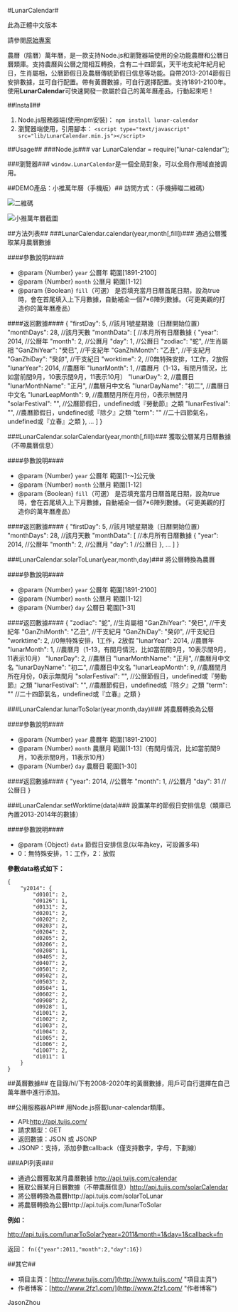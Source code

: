 #LunarCalendar#

此為正體中文版本

請參閱[原始專案](https://github.com/zzyss86/LunarCalendar)

農曆（陰曆）萬年曆，是一款支持Node.js和瀏覽器端使用的全功能農曆和公曆日曆類庫。支持農曆與公曆之間相互轉換，含有二十四節氣，天干地支紀年紀月紀日，生肖屬相，公曆節假日及農曆傳統節假日信息等功能。自帶2013-2014節假日安排數據，並可自行配置。帶有黃曆數據，可自行選擇配置。支持1891-2100年。使用**LunarCalendar**可快速開發一款屬於自己的萬年曆產品，行動起來吧！

##Install##

1. Node.js服務器端(使用npm安裝)：
`npm install lunar-calendar`
2. 瀏覽器端使用，引用腳本：
`<script type="text/javascript" src="lib/LunarCalendar.min.js"></script>`


##Usage##
###Node.js###
var LunarCalendar = require("lunar-calendar");

###瀏覽器###
`window.LunarCalendar`是一個全局對象，可以全局作用域直接調用。

##DEMO產品：小推萬年曆（手機版）##
訪問方式：（手機掃瞄二維碼）

![二維碼](http://cdn.tuijs.com/upload/1956115939.png)

![小推萬年曆截圖](http://cdn.tuijs.com/upload/calendar_photo.png)

##方法列表##
###LunarCalendar.calendar(year,month[,fill])###
通過公曆獲取某月農曆數據

####參數說明####
- @param {Number} `year` 公曆年 範圍[1891-2100]
- @param {Number} `month` 公曆月 範圍[1-12]
- @param {Boolean} `fill`（可選） 是否填充當月日曆首尾日期，設為true時，會在首尾填入上下月數據，自動補全一個7*6陣列數據。（可更美觀的打造你的萬年曆產品）

####返回數據####
	{
	    "firstDay": 5, //該月1號星期幾（日曆開始位置）
	    "monthDays": 28, //該月天數
	    "monthData": [ //本月所有日曆數據
	        {
	            "year": 2014, //公曆年
	            "month": 2, //公曆月
	            "day": 1, //公曆日
	            "zodiac": "蛇", //生肖屬相
	            "GanZhiYear": "癸巳", //干支紀年
	            "GanZhiMonth": "乙丑", //干支紀月
	            "GanZhiDay": "癸卯", //干支紀日
	            "worktime": 2, //0無特殊安排，1工作，2放假
	            "lunarYear": 2014, //農曆年
	            "lunarMonth": 1, //農曆月（1-13，有閏月情況，比如當前閏9月，10表示閏9月，11表示10月）
	            "lunarDay": 2, //農曆日
	            "lunarMonthName": "正月", //農曆月中文名
	            "lunarDayName": "初二", //農曆日中文名
	            "lunarLeapMonth": 9, //農曆閏月所在月份，0表示無閏月
				"solarFestival": "", //公曆節假日，undefined或『勞動節』之類
				"lunarFestival": "", //農曆節假日，undefined或『除夕』之類
				"term": "" //二十四節氣名，undefined或『立春』之類
	        },
			...
	    ]
	}

###LunarCalendar.solarCalendar(year,month[,fill])###
獲取公曆某月日曆數據（不帶農曆信息）

####參數說明####
- @param {Number} `year` 公曆年 範圍[1-~]公元後
- @param {Number} `month` 公曆月 範圍[1-12]
- @param {Boolean} `fill`（可選） 是否填充當月日曆首尾日期，設為true時，會在首尾填入上下月數據，自動補全一個7*6陣列數據。（可更美觀的打造你的萬年曆產品）

####返回數據####
	{
	    "firstDay": 5, //該月1號星期幾（日曆開始位置）
	    "monthDays": 28, //該月天數
	    "monthData": [ //本月所有日曆數據
	        {
	            "year": 2014, //公曆年
	            "month": 2, //公曆月
	            "day": 1 //公曆日
	        },
			...
	    ]
	}

###LunarCalendar.solarToLunar(year,month,day)###
將公曆轉換為農曆

####參數說明####
- @param {Number} `year` 公曆年 範圍[1891-2100]
- @param {Number} `month` 公曆月 範圍[1-12]
- @param {Number} `day` 公曆日 範圍[1-31]

####返回數據####
	{
	    "zodiac": "蛇", //生肖屬相
	    "GanZhiYear": "癸巳", //干支紀年
	    "GanZhiMonth": "乙丑", //干支紀月
	    "GanZhiDay": "癸卯", //干支紀日
	    "worktime": 2, //0無特殊安排，1工作，2放假
	    "lunarYear": 2014, //農曆年
	    "lunarMonth": 1, //農曆月（1-13，有閏月情況，比如當前閏9月，10表示閏9月，11表示10月）
	    "lunarDay": 2, //農曆日
	    "lunarMonthName": "正月", //農曆月中文名
	    "lunarDayName": "初二", //農曆日中文名
	    "lunarLeapMonth": 9, //農曆閏月所在月份，0表示無閏月
		"solarFestival": "", //公曆節假日，undefined或『勞動節』之類
		"lunarFestival": "", //農曆節假日，undefined或『除夕』之類
		"term": "" //二十四節氣名，undefined或『立春』之類
	}

###LunarCalendar.lunarToSolar(year,month,day)###
將農曆轉換為公曆

####參數說明####
- @param {Number} `year` 農曆年 範圍[1891-2100]
- @param {Number} `month` 農曆月 範圍[1-13]（有閏月情況，比如當前閏9月，10表示閏9月，11表示10月）
- @param {Number} `day` 農曆日 範圍[1-30]

####返回數據####
	{
	    "year": 2014, //公曆年
	    "month": 1, //公曆月
	    "day": 31 //公曆日
	}

###LunarCalendar.setWorktime(data)###
設置某年的節假日安排信息（類庫已內置2013-2014年的數據）

####參數說明####
- @param {Object} `data` 節假日安排信息(以年為key，可設置多年)
- 0：無特殊安排，1：工作，2：放假

**參數data格式如下：**

	{
	    "y2014": {
	        "d0101": 2,
	        "d0126": 1,
	        "d0131": 2,
	        "d0201": 2,
	        "d0202": 2,
	        "d0203": 2,
	        "d0204": 2,
	        "d0205": 2,
	        "d0206": 2,
	        "d0208": 1,
	        "d0405": 2,
	        "d0407": 2,
	        "d0501": 2,
	        "d0502": 2,
	        "d0503": 2,
	        "d0504": 1,
	        "d0602": 2,
	        "d0908": 2,
	        "d0928": 1,
	        "d1001": 2,
	        "d1002": 2,
	        "d1003": 2,
	        "d1004": 2,
	        "d1005": 2,
	        "d1006": 2,
	        "d1007": 2,
	        "d1011": 1
	    }
	}

##黃曆數據##
在目錄/hl/下有2008-2020年的黃曆數據，用戶可自行選擇在自己萬年曆中進行添加。

##公用服務器API##
用Node.js搭載lunar-calendar類庫。

- API:http://api.tuijs.com/
- 請求類型：GET
- 返回數據：JSON 或 JSONP
- JSONP：支持，添加參數callback（僅支持數字，字母，下劃線）

###API列表###

- 通過公曆獲取某月農曆數據 http://api.tuijs.com/calendar
- 獲取公曆某月日曆數據（不帶農曆信息）http://api.tuijs.com/solarCalendar
- 將公曆轉換為農曆http://api.tuijs.com/solarToLunar
- 將農曆轉換為公曆http://api.tuijs.com/lunarToSolar

**例如：**

http://api.tuijs.com/lunarToSolar?year=2011&month=1&day=1&callback=fn

返回：
`fn({"year":2011,"month":2,"day":16})`

##其它##
- 項目主頁：[http://www.tuijs.com/](http://www.tuijs.com/ "項目主頁")
- 作者博客：[http://www.2fz1.com/](http://www.2fz1.com/ "作者博客")

JasonZhou